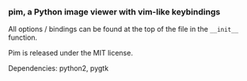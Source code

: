### pim, a Python image viewer with vim-like keybindings

All options / bindings can be found at the top of the file in the `__init__` function.

Pim is released under the MIT license.

Dependencies: python2, pygtk
